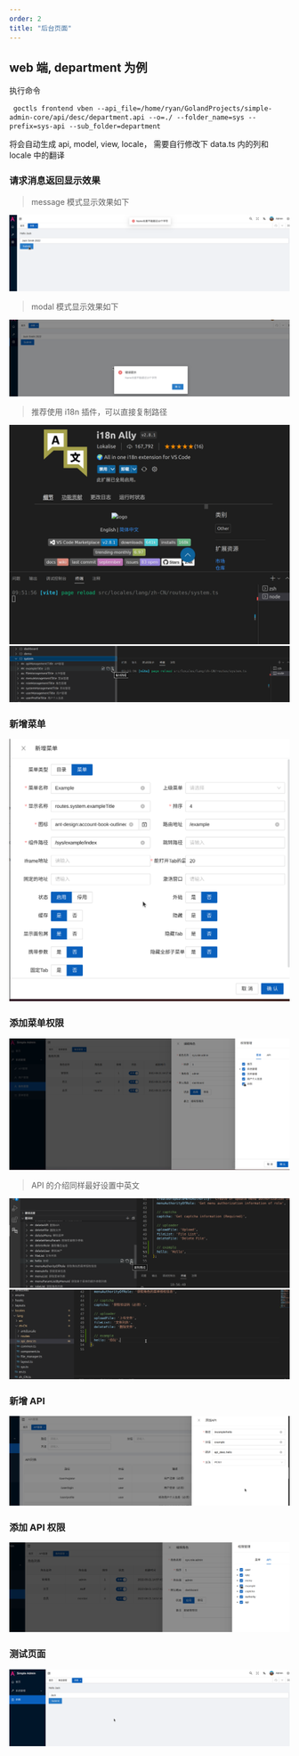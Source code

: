 ```yaml
---
order: 2
title: "后台页面"
---
```


## web 端, department 为例

执行命令

```shell
 goctls frontend vben --api_file=/home/ryan/GolandProjects/simple-admin-core/api/desc/department.api --o=./ --folder_name=sys --prefix=sys-api --sub_folder=department
```

将会自动生成 api, model, view, locale， 需要自行修改下 data.ts 内的列和 locale 中的翻译

### 请求消息返回显示效果

> message 模式显示效果如下

![example](/assets/example_validator_message_mode.png)

> modal 模式显示效果如下

![example](/assets/example_validator_modal_mode.png)

> 推荐使用 i18n 插件，可以直接复制路径

![I18n](/assets/i18n_ext.png)
![I18n](/assets/copy_translation_path.png)

### 新增菜单

![Menu](/assets/add_example_menu.png)

### 添加菜单权限

![Menu](/assets/add_example_authority.png)

> API 的介绍同样最好设置中英文

![Example](/assets/example_api_desc_title_en.png)
![Example](/assets/example_api_desc_title_zh.png)

### 新增 API

![Example](/assets/add_example_api_zh.png)

### 添加 API 权限

![Example](/assets/add_example_authority_zh.png)

### 测试页面

![Example](/assets/example_page.png)
